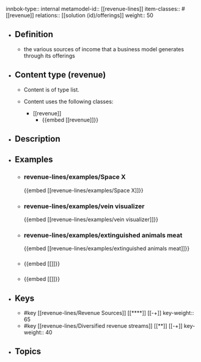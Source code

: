 innbok-type:: internal
metamodel-id:: [[revenue-lines]]
item-classes:: #[[revenue]]
relations:: [[solution (id)/offerings]]
weight:: 50

- ## Definition
  - the various sources of income that a business model generates through its offerings
- ## Content type (revenue)
  - Content is of type list.
  
  - Content uses the following classes:
    - [[revenue]]
      - {{embed [[revenue]]}}
  
- ## Description
- ## Examples
  - ### revenue-lines/examples/Space X
    {{embed [[revenue-lines/examples/Space X]]}}
  - ### revenue-lines/examples/vein visualizer
    {{embed [[revenue-lines/examples/vein visualizer]]}}
  - ### revenue-lines/examples/extinguished animals meat
    {{embed [[revenue-lines/examples/extinguished animals meat]]}}
  - ### 
    {{embed [[]]}}
  - ### 
    {{embed [[]]}}
  
- ## Keys
  - #key [[revenue-lines/Revenue Sources]] [[****]] [[-+]]
    key-weight:: 65
  - #key [[revenue-lines/Diversified revenue streams]] [[**]] [[-+]]
    key-weight:: 40
- ## Topics
  

